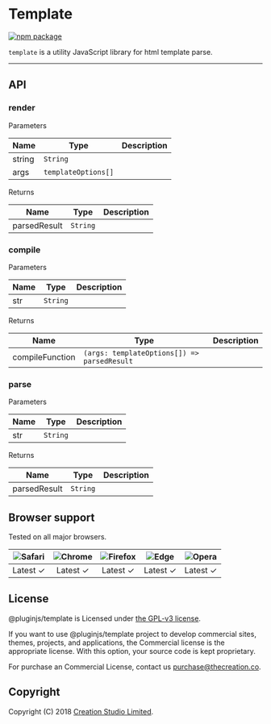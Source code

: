 # Template

[![npm package](https://img.shields.io/npm/v/@pluginjs/template.svg)](https://www.npmjs.com/package/@pluginjs/template)

`template` is a utility JavaScript library for html template parse.

---

## API

### render

Parameters

| Name | Type | Description |
|------|------|-------------|
| string | `String` | |
| args | `templateOptions[]` | |

Returns

| Name | Type | Description |
|------|------|-------------|
| parsedResult | `String` | |

### compile

Parameters

| Name | Type | Description |
|------|------|-------------|
| str | `String` | |

Returns

| Name | Type | Description |
|------|------|-------------|
| compileFunction | `(args: templateOptions[]) => parsedResult` | |

### parse

Parameters

| Name | Type | Description |
|------|------|-------------|
| str | `String` | |

Returns

| Name | Type | Description |
|------|------|-------------|
| parsedResult | `String` | |


## Browser support

Tested on all major browsers.

| <img src="https://raw.githubusercontent.com/alrra/browser-logos/master/src/safari/safari_32x32.png" alt="Safari"> | <img src="https://raw.githubusercontent.com/alrra/browser-logos/master/src/chrome/chrome_32x32.png" alt="Chrome"> | <img src="https://raw.githubusercontent.com/alrra/browser-logos/master/src/firefox/firefox_32x32.png" alt="Firefox"> | <img src="https://raw.githubusercontent.com/alrra/browser-logos/master/src/edge/edge_32x32.png" alt="Edge"> | <img src="https://raw.githubusercontent.com/alrra/browser-logos/master/src/opera/opera_32x32.png" alt="Opera"> |
|:--:|:--:|:--:|:--:|:--:|
| Latest ✓ | Latest ✓ | Latest ✓ | Latest ✓ | Latest ✓ |

## License

@pluginjs/template is Licensed under [the GPL-v3 license](LICENSE).

If you want to use @pluginjs/template project to develop commercial sites, themes, projects, and applications, the Commercial license is the appropriate license. With this option, your source code is kept proprietary.

For purchase an Commercial License, contact us purchase@thecreation.co.

## Copyright

Copyright (C) 2018 [Creation Studio Limited](creationstudio.com).